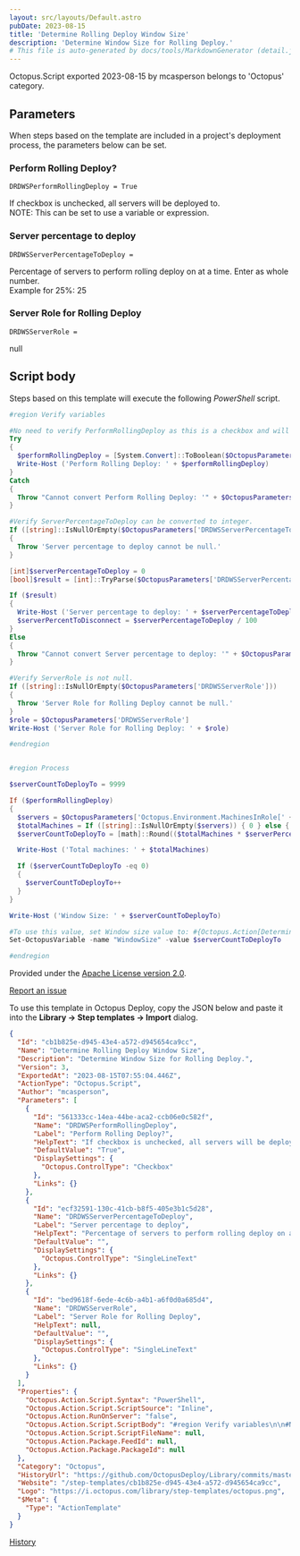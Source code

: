 ```yaml
---
layout: src/layouts/Default.astro
pubDate: 2023-08-15
title: 'Determine Rolling Deploy Window Size'
description: 'Determine Window Size for Rolling Deploy.'
# This file is auto-generated by docs/tools/MarkdownGenerator (detail.js)
---
```


Octopus.Script exported 2023-08-15 by mcasperson belongs to 'Octopus' category.

## Parameters

When steps based on the template are included in a project's deployment process, the parameters below can be set.


<div class="param">

### Perform Rolling Deploy?

`DRDWSPerformRollingDeploy = True`

If checkbox is unchecked, all servers will be deployed to.  
NOTE: This can be set to use a variable or expression.

</div>
        
<div class="param">

### Server percentage to deploy

`DRDWSServerPercentageToDeploy = `

Percentage of servers to perform rolling deploy on at a time. Enter as whole number.  
Example for 25%: 25

</div>
        
<div class="param">

### Server Role for Rolling Deploy

`DRDWSServerRole = `

null

</div>
        

## Script body

Steps based on this template will execute the following *PowerShell* script.

```PowerShell
#region Verify variables

#No need to verify PerformRollingDeploy as this is a checkbox and will always have a boolean value. Report value back for logging.
Try
{
  $performRollingDeploy = [System.Convert]::ToBoolean($OctopusParameters['DRDWSPerformRollingDeploy'])
  Write-Host ('Perform Rolling Deploy: ' + $performRollingDeploy)
}
Catch
{
  Throw "Cannot convert Perform Rolling Deploy: '" + $OctopusParameters['DRDWSPerformRollingDeploy'] + "' to boolean value. Try having the expression or variable evaluate to 'True' or 'False'."
}

#Verify ServerPercentageToDeploy can be converted to integer.
If ([string]::IsNullOrEmpty($OctopusParameters['DRDWSServerPercentageToDeploy']))
{
  Throw 'Server percentage to deploy cannot be null.'
}

[int]$serverPercentageToDeploy = 0
[bool]$result = [int]::TryParse($OctopusParameters['DRDWSServerPercentageToDeploy'], [ref]$serverPercentageToDeploy)

If ($result)
{
  Write-Host ('Server percentage to deploy: ' + $serverPercentageToDeploy + '%')
  $serverPercentToDisconnect = $serverPercentageToDeploy / 100
}
Else
{
  Throw "Cannot convert Server percentage to deploy: '" + $OctopusParameters['DRDWSServerPercentageToDeploy'] + "' to integer."
}

#Verify ServerRole is not null.
If ([string]::IsNullOrEmpty($OctopusParameters['DRDWSServerRole']))
{
  Throw 'Server Role for Rolling Deploy cannot be null.'
}
$role = $OctopusParameters['DRDWSServerRole']
Write-Host ('Server Role for Rolling Deploy: ' + $role)

#endregion


#region Process

$serverCountToDeployTo = 9999

If ($performRollingDeploy)
{
  $servers = $OctopusParameters['Octopus.Environment.MachinesInRole[' + $role + ']']
  $totalMachines = If ([string]::IsNullOrEmpty($servers)) { 0 } else { ($servers.Split(',')).Count }
  $serverCountToDeployTo = [math]::Round(($totalMachines * $serverPercentToDisconnect))

  Write-Host ('Total machines: ' + $totalMachines)

  If ($serverCountToDeployTo -eq 0)
  {
    $serverCountToDeployTo++
  }
}

Write-Host ('Window Size: ' + $serverCountToDeployTo)

#To use this value, set Window size value to: #{Octopus.Action[Determine Rolling Deploy Window Size].Output.WindowSize}
Set-OctopusVariable -name "WindowSize" -value $serverCountToDeployTo

#endregion

```

Provided under the [Apache License version 2.0](https://github.com/OctopusDeploy/Library/blob/master/LICENSE.txt).

[Report an issue](https://github.com/OctopusDeploy/Library/issues/new?assignees=&labels=&projects=&template=bug-report.yml&title=Issue%20with%20Determine%20Rolling%20Deploy%20Window%20Size&step-template=Determine%20Rolling%20Deploy%20Window%20Size)

<div class="get-json">

To use this template in Octopus Deploy, copy the JSON below and paste it into the **Library → Step templates → Import** dialog.

```json
{
  "Id": "cb1b825e-d945-43e4-a572-d945654ca9cc",
  "Name": "Determine Rolling Deploy Window Size",
  "Description": "Determine Window Size for Rolling Deploy.",
  "Version": 3,
  "ExportedAt": "2023-08-15T07:55:04.446Z",
  "ActionType": "Octopus.Script",
  "Author": "mcasperson",
  "Parameters": [
    {
      "Id": "561333cc-14ea-44be-aca2-ccb06e0c582f",
      "Name": "DRDWSPerformRollingDeploy",
      "Label": "Perform Rolling Deploy?",
      "HelpText": "If checkbox is unchecked, all servers will be deployed to.  \nNOTE: This can be set to use a variable or expression.",
      "DefaultValue": "True",
      "DisplaySettings": {
        "Octopus.ControlType": "Checkbox"
      },
      "Links": {}
    },
    {
      "Id": "ecf32591-130c-41cb-b8f5-405e3b1c5d28",
      "Name": "DRDWSServerPercentageToDeploy",
      "Label": "Server percentage to deploy",
      "HelpText": "Percentage of servers to perform rolling deploy on at a time. Enter as whole number.  \nExample for 25%: 25",
      "DefaultValue": "",
      "DisplaySettings": {
        "Octopus.ControlType": "SingleLineText"
      },
      "Links": {}
    },
    {
      "Id": "bed9618f-6ede-4c6b-a4b1-a6f0d0a685d4",
      "Name": "DRDWSServerRole",
      "Label": "Server Role for Rolling Deploy",
      "HelpText": null,
      "DefaultValue": "",
      "DisplaySettings": {
        "Octopus.ControlType": "SingleLineText"
      },
      "Links": {}
    }
  ],
  "Properties": {
    "Octopus.Action.Script.Syntax": "PowerShell",
    "Octopus.Action.Script.ScriptSource": "Inline",
    "Octopus.Action.RunOnServer": "false",
    "Octopus.Action.Script.ScriptBody": "#region Verify variables\n\n#No need to verify PerformRollingDeploy as this is a checkbox and will always have a boolean value. Report value back for logging.\nTry\n{\n  $performRollingDeploy = [System.Convert]::ToBoolean($OctopusParameters['DRDWSPerformRollingDeploy'])\n  Write-Host ('Perform Rolling Deploy: ' + $performRollingDeploy)\n}\nCatch\n{\n  Throw \"Cannot convert Perform Rolling Deploy: '\" + $OctopusParameters['DRDWSPerformRollingDeploy'] + \"' to boolean value. Try having the expression or variable evaluate to 'True' or 'False'.\"\n}\n\n#Verify ServerPercentageToDeploy can be converted to integer.\nIf ([string]::IsNullOrEmpty($OctopusParameters['DRDWSServerPercentageToDeploy']))\n{\n  Throw 'Server percentage to deploy cannot be null.'\n}\n\n[int]$serverPercentageToDeploy = 0\n[bool]$result = [int]::TryParse($OctopusParameters['DRDWSServerPercentageToDeploy'], [ref]$serverPercentageToDeploy)\n\nIf ($result)\n{\n  Write-Host ('Server percentage to deploy: ' + $serverPercentageToDeploy + '%')\n  $serverPercentToDisconnect = $serverPercentageToDeploy / 100\n}\nElse\n{\n  Throw \"Cannot convert Server percentage to deploy: '\" + $OctopusParameters['DRDWSServerPercentageToDeploy'] + \"' to integer.\"\n}\n\n#Verify ServerRole is not null.\nIf ([string]::IsNullOrEmpty($OctopusParameters['DRDWSServerRole']))\n{\n  Throw 'Server Role for Rolling Deploy cannot be null.'\n}\n$role = $OctopusParameters['DRDWSServerRole']\nWrite-Host ('Server Role for Rolling Deploy: ' + $role)\n\n#endregion\n\n\n#region Process\n\n$serverCountToDeployTo = 9999\n\nIf ($performRollingDeploy)\n{\n  $servers = $OctopusParameters['Octopus.Environment.MachinesInRole[' + $role + ']']\n  $totalMachines = If ([string]::IsNullOrEmpty($servers)) { 0 } else { ($servers.Split(',')).Count }\n  $serverCountToDeployTo = [math]::Round(($totalMachines * $serverPercentToDisconnect))\n\n  Write-Host ('Total machines: ' + $totalMachines)\n\n  If ($serverCountToDeployTo -eq 0)\n  {\n    $serverCountToDeployTo++\n  }\n}\n\nWrite-Host ('Window Size: ' + $serverCountToDeployTo)\n\n#To use this value, set Window size value to: #{Octopus.Action[Determine Rolling Deploy Window Size].Output.WindowSize}\nSet-OctopusVariable -name \"WindowSize\" -value $serverCountToDeployTo\n\n#endregion\n",
    "Octopus.Action.Script.ScriptFileName": null,
    "Octopus.Action.Package.FeedId": null,
    "Octopus.Action.Package.PackageId": null
  },
  "Category": "Octopus",
  "HistoryUrl": "https://github.com/OctopusDeploy/Library/commits/master/step-templates//opt/buildagent/work/75443764cd38076d/step-templates/determine-rolling-deploy-window-size.json",
  "Website": "/step-templates/cb1b825e-d945-43e4-a572-d945654ca9cc",
  "Logo": "https://i.octopus.com/library/step-templates/octopus.png",
  "$Meta": {
    "Type": "ActionTemplate"
  }
}
```

[History](https://github.com/OctopusDeploy/Library/commits/master/step-templates/https://github.com/OctopusDeploy/Library/commits/master/step-templates//opt/buildagent/work/75443764cd38076d/step-templates/determine-rolling-deploy-window-size.json)

</div>
